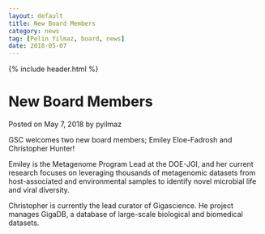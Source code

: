 ```yaml
---
layout: default
title: New Board Members
category: news
tag: [Pelin Yilmaz, board, news]
date: 2018-05-07
---
```

{% include header.html %}

New Board Members
=================

Posted on May 7, 2018 by pyilmaz

GSC welcomes two new board members; Emiley Eloe-Fadrosh and Christopher Hunter!

Emiley is the Metagenome Program Lead at the DOE-JGI, and her current research focuses on leveraging thousands of metagenomic datasets from host-associated and environmental samples to identify novel microbial life and viral diversity.

Christopher is currently the lead curator of Gigascience. He project manages GigaDB, a database of large-scale biological and biomedical datasets.
